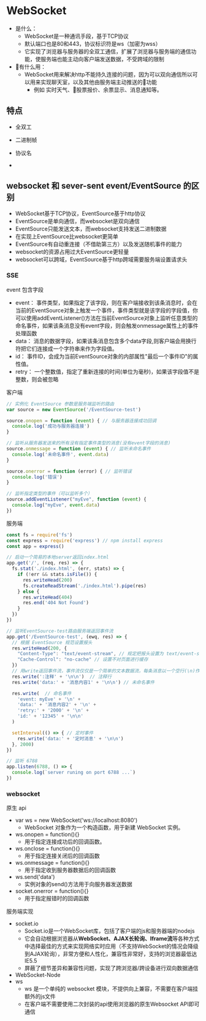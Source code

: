 # WebSocket

- 是什么：
  - WebSocket是一种通讯手段，基于TCP协议
  - 默认端口也是80和443，协议标识符是ws（加密为wss）
  - 它实现了浏览器与服务器的全双工通信，扩展了浏览器与服务端的通信功能，使服务端也能主动向客户端发送数据，不受跨域的限制
- 有什么用：
  - WebSocket用来解决http不能持久连接的问题，因为可以双向通信所以可以用来实现聊天室，以及其他由服务端主动推送的功能
    - 例如 实时天气、股票报价、余票显示、消息通知等。

## 特点

- 全双工
- 二进制帧
- 协议名

-

## websocket 和 sever-sent event/EventSource 的区别

- WebSocket基于TCP协议，EventSource基于http协议
- EventSource是单向通信，而websocket是双向通信
- EventSource只能发送文本，而websocket支持发送二进制数据
- 在实现上EventSource比websocket更简单
- EventSource有自动重连接（不借助第三方）以及发送随机事件的能力
- websocket的资源占用过大EventSource更轻量
- websocket可以跨域，EventSource基于http跨域需要服务端设置请求头

### SSE

event 包含字段

- event： 事件类型，如果指定了该字段，则在客户端接收到该条消息时，会在当前的EventSource对象上触发一个事件，事件类型就是该字段的字段值，你可以使用addEventListener()方法在当前EventSource对象上监听任意类型的命名事件，如果该条消息没有event字段，则会触发onmessage属性上的事件处理函数
- data： 消息的数据字段，如果该条消息包含多个data字段,则客户端会用换行符把它们连接成一个字符串来作为字段值。
- id： 事件ID，会成为当前EventSource对象的内部属性"最后一个事件ID"的属性值。
- retry： 一个整数值，指定了重新连接的时间(单位为毫秒)，如果该字段值不是整数，则会被忽略

客户端

```js
// 实例化 EventSource 参数是服务端监听的路由
var source = new EventSource('/EventSource-test')

source.onopen = function (event) { // 与服务器连接成功回调
  console.log('成功与服务器连接')
}

// 监听从服务器发送来的所有没有指定事件类型的消息(没有event字段的消息)
source.onmessage = function (event) { // 监听未命名事件
  console.log('未命名事件', event.data)
}

source.onerror = function (error) { // 监听错误
  console.log('错误')
}

// 监听指定类型的事件（可以监听多个）
source.addEventListener("myEve", function (event) {
  console.log("myEve", event.data)
})

```

服务端

```js
const fs = require('fs')
const express = require('express') // npm install express
const app = express()

// 启动一个简易的本地server返回index.html
app.get('/', (req, res) => {
  fs.stat('./index.html', (err, stats) => {
    if (!err && stats.isFile()) {
      res.writeHead(200)
      fs.createReadStream('./index.html').pipe(res)
    } else {
      res.writeHead(404)
      res.end('404 Not Found')
    }
  })
})

// 监听EventSource-test路由服务端返回事件流
app.get('/EventSource-test', (ewq, res) => {
  // 根据 EventSource 规范设置报头
  res.writeHead(200, {
    "Content-Type": "text/event-stream", // 规定把报头设置为 text/event-stream
    "Cache-Control": "no-cache" // 设置不对页面进行缓存
  })
  // 用write返回事件流，事件流仅仅是一个简单的文本数据流，每条消息以一个空行(\n)作为分割。
  res.write(':注释' + '\n\n')  // 注释行
  res.write('data:' + '消息内容1' + '\n\n') // 未命名事件

  res.write(  // 命名事件
    'event: myEve' + '\n' +
    'data:' + '消息内容2' + '\n' +
    'retry:' + '2000' + '\n' +
    'id:' + '12345' + '\n\n'
  )

  setInterval(() => { // 定时事件
    res.write('data:' + '定时消息' + '\n\n')
  }, 2000)
})

// 监听 6788
app.listen(6788, () => {
  console.log(`server runing on port 6788 ...`)
})

```

### websocket

原生 api

- var ws = new WebSocket('ws://localhost:8080')
  - WebSocket 对象作为一个构造函数，用于新建 WebSocket 实例。
- ws.onopen = function(){}
  - 用于指定连接成功后的回调函数。
- ws.onclose = function(){}
  - 用于指定连接关闭后的回调函数
- ws.onmessage = function(){}
  - 用于指定收到服务器数据后的回调函数
- ws.send('data')
  - 实例对象的send()方法用于向服务器发送数据
- socket.onerror = function(){}
  - 用于指定报错时的回调函数

服务端实现

- socket.io
  - Socket.io是一个WebSocket库，包括了客户端的js和服务器端的nodejs
  - 它会自动根据浏览器从**WebSocket、AJAX长轮询、Iframe流**等各种方式中选择最佳的方式来实现网络实时应用（不支持WebSocket的情况会降级到AJAX轮询），非常方便和人性化，兼容性非常好，支持的浏览器最低达IE5.5
  - 屏蔽了细节差异和兼容性问题，实现了跨浏览器/跨设备进行双向数据通信
- WebSocket-Node
- ws
  - ws 是一个单纯的 websocket 模块，不提供向上兼容，不需要在客户端挂额外的js文件
  - 在客户端不需要使用二次封装的api使用浏览器的原生Websocket API即可通信
